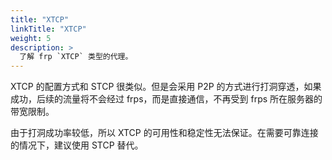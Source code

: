 ```yaml
---
title: "XTCP"
linkTitle: "XTCP"
weight: 5
description: >
  了解 frp `XTCP` 类型的代理。
---
```


XTCP 的配置方式和 STCP 很类似。但是会采用 P2P 的方式进行打洞穿透，如果成功，后续的流量将不会经过 frps，而是直接通信，不再受到 frps 所在服务器的带宽限制。

由于打洞成功率较低，所以 XTCP 的可用性和稳定性无法保证。在需要可靠连接的情况下，建议使用 STCP 替代。
